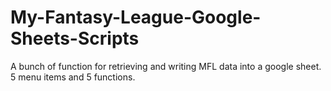 # My-Fantasy-League-Google-Sheets-Scripts
A bunch of function for retrieving and writing MFL data into a google sheet.
5 menu items and 5 functions.
